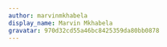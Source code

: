 ```yaml
---
author: marvinmkhabela
display_name: Marvin Mkhabela
gravatar: 970d32cd55a46bc8425359da80bb0878
---
```

